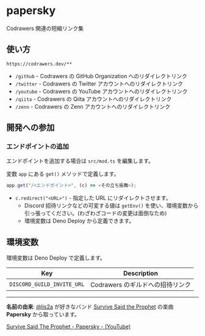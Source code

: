 # papersky

Codrawers 関連の短縮リンク集

## 使い方

```
https://codrawers.dev/**
```

- `/github` - Codrawers の GitHub Organization へのリダイレクトリンク
- `/twitter` - Codrawers の Twitter アカウントへのリダイレクトリンク
- `/youtube` - Codrawers の YouTube アカウントへのリダイレクトリンク
- `/qiita` - Codrawers の Qiita アカウントへのリダイレクトリンク
- `/zenn` - Codrawers の Zenn アカウントへのリダイレクトリンク

## 開発への参加

### エンドポイントの追加

エンドポイントを追加する場合は `src/mod.ts` を編集します。

変数 `app` にある `get()` メソッドで定義します。

```ts
app.get("/<エンドポイント>", (c) => <その立ち振舞>);
```

- `c.redirect("<URL>")` - 指定した URL にリダイレクトさせます。
  - Discord 招待リンクなどの可変する値は `getEnv()` を使い、環境変数から引っ張ってください。(わざわざコードの変更は面倒なため)
  - 環境変数は Deno Deploy から定義できます。

## 環境変数

環境変数は Deno Deploy で定義します。

| Key | Description |
| ---- | ---- |
| `DISCORD_GUILD_INVITE_URL` | Codrawers のギルドへの招待リンク |

----

**名前の由来**: [@lis2a](https://github.com/lis2a) が好きなバンド [Survive Said the Prophet](https://survivesaidtheprophet.com/) の楽曲 **Papersky** から取っています。

[Survive Said The Prophet - Papersky - (YouTube)](https://www.youtube.com/watch?v=okOMkF_Ayu0)
